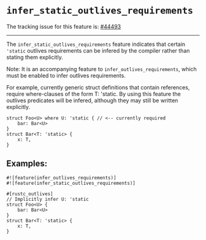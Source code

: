 # `infer_static_outlives_requirements`

The tracking issue for this feature is: [#44493]

[#44493]: https://github.com/rust-lang/rust/issues/44493

------------------------
The `infer_static_outlives_requirements` feature indicates that certain
`'static` outlives requirements can be infered by the compiler rather than
stating them explicitly.

Note: It is an accompanying feature to `infer_outlives_requirements`,
which must be enabled to infer outlives requirements.

For example, currently generic struct definitions that contain
references, require where-clauses of the form T: 'static. By using
this feature the outlives predicates will be infered, although
they may still be written explicitly.

```rust,ignore (pseudo-Rust)
struct Foo<U> where U: 'static { // <-- currently required
    bar: Bar<U>
}
struct Bar<T: 'static> {
    x: T,
}
```


## Examples:

```rust,ignore (pseudo-Rust)
#![feature(infer_outlives_requirements)]
#![feature(infer_static_outlives_requirements)]

#[rustc_outlives]
// Implicitly infer U: 'static
struct Foo<U> {
    bar: Bar<U>
}
struct Bar<T: 'static> {
    x: T,
}
```

